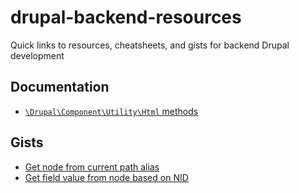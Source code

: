 # drupal-backend-resources
Quick links to resources, cheatsheets, and gists for backend Drupal development

## Documentation
* [`\Drupal\Component\Utility\Html` methods](https://api.drupal.org/api/drupal/core%21lib%21Drupal%21Component%21Utility%21Html.php/class/Html/10)

## Gists
* [Get node from current path alias](https://gist.github.com/jacecotton/1f5460a292a6a7f8da48be320a140840)
* [Get field value from node based on NID](https://gist.github.com/jacecotton/3abeac3f1e0768165a72770797f8abb2)
